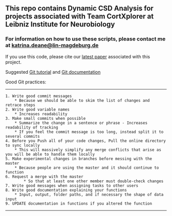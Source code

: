 ## This repo contains Dynamic CSD Analysis for projects associated with Team CortXplorer at Leibniz Institute for Neurobiology

### For information on how to use these scripts, please contact me at katrina.deane@lin-magdeburg.de 
If you use this code, please cite our [latest paper](https://www.biorxiv.org/content/10.1101/810978v2) associated with this project.

Suggested [Git tutorial](https://www.chalkstreet.com/git-collaboration-tutorial/) and [Git documentation](https://confluence.atlassian.com/bitbucketserver/basic-git-commands-776639767.html)


Good Git practices:
***
	1. Write good commit messages
		* Because we should be able to skim the list of changes and retrace steps
	2. Write good variable names
		* Increases readability
	3. Make small commits when possible
		* Summarize the change in a sentence or phrase - Increases readability of tracking
		* If you feel the commit message is too long, instead split it to several commits
	4. Before you Push all of your code changes, Pull the online directory to sync locally 
		* This will massively simplify any merge conflicts that arise as you will be able to handle them locally
	5. Make experimental changes in branches before messing with the master
		* Because people are using the master and it should continue to function 
	6. Request a merge with the master 
        	* So that at least one other member must double-check changes 
	7. Write good messages when assigning tasks to other users
	8. Write good documentation explaining your functions
		* Input, output, folder paths, and if necessary the shape of data input
	9. UPDATE documentation in functions if you altered the function
	
***
			
 
